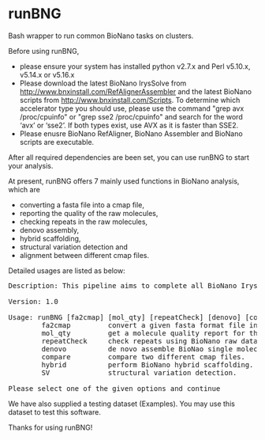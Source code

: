 # runBNG
Bash wrapper to run common BioNano tasks on clusters.

Before using runBNG, 
* please ensure your system has installed python v2.7.x and Perl v5.10.x, v5.14.x or v5.16.x
* Please download the latest BioNano IrysSolve from http://www.bnxinstall.com/RefAlignerAssembler and the latest BioNano scripts from http://www.bnxinstall.com/Scripts. To determine which accelerator type you should use, please use the command "grep avx /proc/cpuinfo" or "grep sse2 /proc/cpuinfo" and search for the word ‘avx’ or ‘sse2’. If both types exist, use AVX as it is faster than SSE2.
* Please enusre BioNano RefAligner, BioNano Assembler and BioNano scripts are executable.

After all required dependencies are been set, you can use runBNG to start your analysis. 

At present, runBNG offers 7 mainly used functions in BioNano analysis, which are 
* converting a fasta file into a cmap file, 
* reporting the quality of the raw molecules, 
* checking repeats in the raw molecules, 
* denovo assembly, 
* hybrid scaffolding, 
* structural variation detection and 
* alignment between different cmap files.

Detailed usages are listed as below: 
<pre>
Description: This pipeline aims to complete all BioNano IrysView key functions using command line.

Version: 1.0

Usage: runBNG [fa2cmap] [mol_qty] [repeatCheck] [denovo] [compare] [hybrid] [SV]
        fa2cmap         convert a given fasta format file into a cmap file.
        mol_qty         get a molecule quality report for the BioNano data.
        repeatCheck     check repeats using BioNano raw data.
        denovo          de novo assemble BioNao single molecules.
        compare         compare two different cmap files.
        hybrid          perform BioNano hybrid scaffolding.
        SV              structural variation detection.

Please select one of the given options and continue
</pre>

We have also supplied a testing dataset (Examples). You may use this dataset to test this software.

Thanks for using runBNG!

